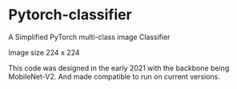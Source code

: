 # Pytorch-classifier

A Simplified PyTorch multi-class image Classifier

Image size 224 x 224

This code was designed in the early 2021 with the backbone being MobileNet-V2. And made compatible to run on current versions.